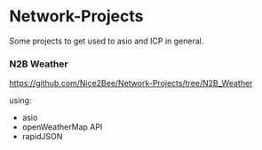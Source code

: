 # Network-Projects
Some projects to get used to asio and ICP in general.


### N2B Weather
https://github.com/Nice2Bee/Network-Projects/tree/N2B_Weather

using:
* asio
* openWeatherMap API
* rapidJSON
